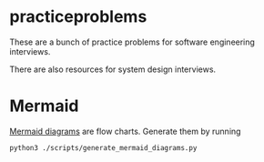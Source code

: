 # practiceproblems

These are a bunch of practice problems for software engineering interviews.

There are also resources for system design interviews.

# Mermaid

[Mermaid diagrams](https://github.com/mermaid-js/mermaid) are flow charts.
Generate them by running

```bash
python3 ./scripts/generate_mermaid_diagrams.py
```
